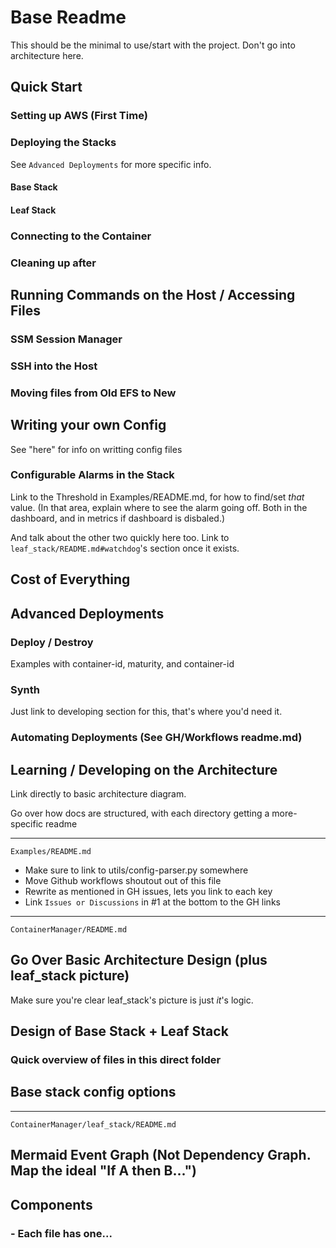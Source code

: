 # Base Readme

This should be the minimal to use/start with the project. Don't go into architecture here.

## Quick Start

### Setting up AWS (First Time)

### Deploying the Stacks
See `Advanced Deployments` for more specific info.
#### Base Stack
#### Leaf Stack

### Connecting to the Container

### Cleaning up after



## Running Commands on the Host / Accessing Files

### SSM Session Manager
### SSH into the Host
### Moving files from Old EFS to New


## Writing your own Config

See "here" for info on writting config files

### Configurable Alarms in the Stack

Link to the Threshold in Examples/README.md, for how to find/set *that* value. (In that area, explain where to see the alarm going off. Both in the dashboard, and in metrics if dashboard is disbaled.)

And talk about the other two quickly here too. Link to `leaf_stack/README.md#watchdog`'s section once it exists.

## Cost of Everything

## Advanced Deployments

### Deploy / Destroy

Examples with container-id, maturity, and container-id

### Synth

Just link to developing section for this, that's where you'd need it.

### Automating Deployments (See GH/Workflows readme.md)

## Learning / Developing on the Architecture

Link directly to basic architecture diagram.

Go over how docs are structured, with each directory getting a more-specific readme


---
`Examples/README.md`

- Make sure to link to utils/config-parser.py somewhere
- Move Github workflows shoutout out of this file
- Rewrite as mentioned in GH issues, lets you link to each key
- Link `Issues or Discussions` in #1 at the bottom to the GH links

---
`ContainerManager/README.md`

## Go Over Basic Architecture Design (plus leaf_stack picture)

Make sure you're clear leaf_stack's picture is just *it*'s logic.

## Design of Base Stack + Leaf Stack

### Quick overview of files in this direct folder

## Base stack config options

---
`ContainerManager/leaf_stack/README.md`

## Mermaid Event Graph (Not Dependency Graph. Map the ideal "If A then B...")

## Components

### - Each file has one...



